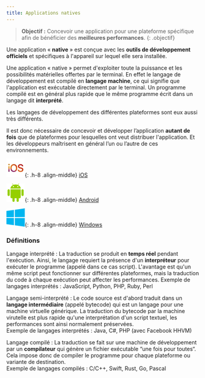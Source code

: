 ```yaml
---
title: Applications natives
---
```


> **Objectif :** Concevoir une application pour une plateforme spécifique afin de bénéficier des **meilleures performances**.
{: .objectif}

Une application « **native** » est conçue avec les **outils de développement officiels** et spécifiques à l'appareil sur lequel elle sera installée.

Une application « native » permet d'exploiter toute la puissance et les possibilités matérielles offertes par le terminal. En effet le langage de développement est compilé en **langage machine**, ce qui signifie que l'application est exécutable directement par le terminal. Un programme compilé est en général plus rapide que le même programme écrit dans un langage dit **interprété**.

Les langages de développement des différentes plateformes sont eux aussi très différents.

Il est donc nécessaire de concevoir et développer l’application **autant de fois** que de plateformes pour lesquelles ont veut distribuer l'application. Et les développeurs maîtrisent en général l’un ou l’autre de ces environnements.

![iOS](ios.webp){: .h-8 .align-middle} [iOS](ios)

![Android](android.png){: .h-8 .align-middle} [Android](android)

![Windows](windows.png){: .h-8 .align-middle} [Windows](windows)

### Définitions

Langage interprété
: La traduction se produit en **temps réel** pendant l'exécution. Ainsi, le langage requiert la présence d'un **interpréteur** pour exécuter le programme (appelé dans ce cas script). L'avantage est qu'un même script peut fonctionner sur différentes plateformes, mais la traduction du code à chaque exécution peut affecter les performances.  Exemple de langages interprétés : JavaScript, Python, PHP, Ruby, Perl

Langage semi-interprété
: Le code source est d'abord traduit dans un **langage intermédiaire** (appelé bytecode) qui est un langage pour une machine virtuelle générique. La traduction du bytecode par la machine virutelle est plus rapide qu'une interprétation d'un script textuel, les performances sont ainsi normalement préservées.  
Exemple de langages interprétés : Java, C#, PHP (avec Facebook HHVM)

Langage compilé
: La traduction se fait sur une machine de développement par un **compilateur** qui génère un fichier exécutable “une fois pour toutes“. Cela impose donc de compiler le programme pour chaque plateforme ou variante de destination.  
Exemple de langages compilés : C/C++, Swift, Rust, Go, Pascal
